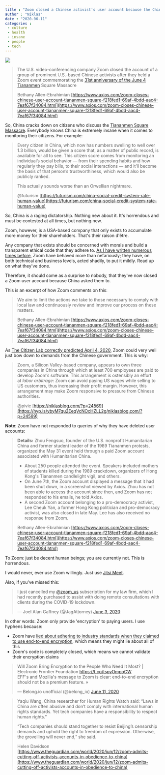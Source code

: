 ```yaml
---
title : "Zoom closed a Chinese activist’s user account because the Chinese government wanted them to"
author : "Niklas"
date : "2020-06-11"
categories : 
 - culture
 - health
 - insane
 - people
 - tech
---
```


![](https://niklasblog.com/wp-content/image-19.png)

> The U.S. video-conferencing company Zoom closed the account of a group of prominent U.S.-based Chinese activists after they held a Zoom event commemorating the [31st anniversary of the June 4 Tiananmen](https://www.axios.com/china-tiananmen-square-anniversary-photos-ba82a6be-cf26-434f-9ac6-8200fb122414.html) Square Massacre
> 
> Bethany Allen-Ebrahimian [https://www.axios.com/zoom-closes-chinese-user-account-tiananmen-square-f218fed1-69af-4bdd-aac4-7eaf67f34084.html](https://www.axios.com/zoom-closes-chinese-user-account-tiananmen-square-f218fed1-69af-4bdd-aac4-7eaf67f34084.html)

<script note="" src="https://cdn.jsdelivr.net/gh/Blogger-Peer-Review/quotebacks@1/quoteback.js"></script>

So, China cracks down on citizens who discuss the [Tiananmen Square Massacre](https://en.wikipedia.org/wiki/1989_Tiananmen_Square_protests). Everybody knows China is extremely insane when it comes to monitoring their citizens. For example:

> Every citizen in China, which now has numbers swelling to well over 1.3 billion, would be given a score that, as a matter of public record, is available for all to see. This citizen score comes from monitoring an individual’s social behavior — from their spending habits and how regularly they pay bills, to their social interactions — and it’ll become the basis of that person’s trustworthiness, which would also be publicly ranked.
> 
> This actually sounds worse than an Orwellian nightmare.
> 
> @futurism [https://futurism.com/china-social-credit-system-rate-human-value](https://futurism.com/china-social-credit-system-rate-human-value)

<script note="" src="https://cdn.jsdelivr.net/gh/Blogger-Peer-Review/quotebacks@1/quoteback.js"></script>

So, China is a raging dictatorship. Nothing new about it. It's horrendous and must be contested at all times, but nothing new.

Zoom, however, is a USA-based company that only exists to accumulate more money for their shareholders. That's their raison d'être.

Any company that exists should be concerned with morals and build a transparent ethical code that they adhere to. [As I have written numerous times before](https://niklasblog.com/?s=zoom), Zoom have behaved more than nefariously; they have, on both technical and business levels, acted shadily, to put it mildly. Read up on what they've done.

Therefore, it should come as a surprise to nobody, that they've now closed a Zoom user account because China asked them to.

This is an excerpt of how Zoom comments on this:

> We aim to limit the actions we take to those necessary to comply with local law and continuously review and improve our process on these matters.
> 
> Bethany Allen-Ebrahimian [https://www.axios.com/zoom-closes-chinese-user-account-tiananmen-square-f218fed1-69af-4bdd-aac4-7eaf67f34084.html](https://www.axios.com/zoom-closes-chinese-user-account-tiananmen-square-f218fed1-69af-4bdd-aac4-7eaf67f34084.html)

<script note="" src="https://cdn.jsdelivr.net/gh/Blogger-Peer-Review/quotebacks@1/quoteback.js"></script>

As [The Citizen Lab correctly predicted April 4, 2020](https://citizenlab.ca/2020/04/move-fast-roll-your-own-crypto-a-quick-look-at-the-confidentiality-of-zoom-meetings/), Zoom could very well just bow down to demands from the Chinese government. This is why:

> Zoom, a Silicon Valley-based company, appears to own three companies in China through which at least 700 employees are paid to develop Zoom’s software. This arrangement is ostensibly an effort at _labor arbitrage_: Zoom can avoid paying US wages while selling to US customers, thus increasing their profit margin. However, this arrangement may make Zoom responsive to pressure from Chinese authorities.
> 
> @pivic [https://niklasblog.com/?p=24569](https://hyp.is/ybyM7qu2EeqVcNOcHZLL2g/niklasblog.com/?p=24569)

<script note="" src="https://cdn.jsdelivr.net/gh/Blogger-Peer-Review/quotebacks@1/quoteback.js"></script>

**Note**: Zoom have not responded to queries of why they have deleted user accounts:

> **Details:** Zhou Fengsuo, founder of the U.S. nonprofit Humanitarian China and former student leader of the 1989 Tiananmen protests, organized the May 31 event held through a paid Zoom account associated with Humanitarian China.
> 
> - About 250 people attended the event. Speakers included mothers of students killed during the 1989 crackdown, organizers of Hong Kong's Tiananmen candlelight vigil, and others.
> - On June 7th, the Zoom account displayed a message that it had been shut down, in a screenshot viewed by Axios. Zhou has not been able to access the account since then, and Zoom has not responded to his emails, he told Axios.
> - A second Zoom account belonging to a pro-democracy activist, Lee Cheuk Yan, a former Hong Kong politician and pro-democracy activist, was also closed in late May. Lee has also received no response from Zoom.
> 
> Bethany Allen-Ebrahimian [https://www.axios.com/zoom-closes-chinese-user-account-tiananmen-square-f218fed1-69af-4bdd-aac4-7eaf67f34084.html](https://www.axios.com/zoom-closes-chinese-user-account-tiananmen-square-f218fed1-69af-4bdd-aac4-7eaf67f34084.html)

<script note="" src="https://cdn.jsdelivr.net/gh/Blogger-Peer-Review/quotebacks@1/quoteback.js"></script>

To Zoom: just be decent human beings; you are currently not. This is horrendous.

I would never, ever use Zoom willingly. Just use [Jitsi Meet](https://meet.jit.si/).

Also, if you've missed this:

<blockquote class="twitter-tweet"><p lang="en" dir="ltr">I just cancelled my <a href="https://twitter.com/zoom_us?ref_src=twsrc%5Etfw">@zoom_us</a> subscription for my law firm, which I had recently purchased to assist with doing remote consultations with clients during the COVID-19 lockdown.</p>— Joel Alan Gaffney (@JagAttorney) <a href="https://twitter.com/JagAttorney/status/1268051005087744000?ref_src=twsrc%5Etfw">June 3, 2020</a></blockquote>
<script async src="https://platform.twitter.com/widgets.js" charset="utf-8"></script>

In other words: Zoom only provide 'encryption' to paying users. I use hyphens because:

- Zoom have [lied about adhering to industry standards when they claimed to use end-to-end encryption](https://niklasblog.com/?p=24499), which means they might lie about all of this
- Zoom's code is completely closed, which means we cannot validate their encryption claims

<blockquote class="twitter-tweet"><p lang="en" dir="ltr">Will Zoom Bring Encryption to the People Who Need It Most? | Electronic Frontier Foundation <a href="https://t.co/tspyOmpoCW">https://t.co/tspyOmpoCW</a><br>EFF's and Mozilla's message to Zoom is clear: end-to-end encryption should not be a premium feature. »</p>— Belong.io unofficial (@belong_io) <a href="https://twitter.com/belong_io/status/1270985690742951936?ref_src=twsrc%5Etfw">June 11, 2020</a></blockquote>
<script async src="https://platform.twitter.com/widgets.js" charset="utf-8"></script>

> Yaqiu Wang, China researcher for Human Rights Watch said: “Laws in China are often abusive and don’t comply with international human rights standards. Yet tech companies have a responsibility to respect human rights.”
> 
> “Tech companies should stand together to resist Beijing’s censorship demands and uphold the right to freedom of expression. Otherwise, the grovelling will never end,” she said.
> 
> Helen Davidson [https://www.theguardian.com/world/2020/jun/12/zoom-admits-cutting-off-activists-accounts-in-obedience-to-china](https://www.theguardian.com/world/2020/jun/12/zoom-admits-cutting-off-activists-accounts-in-obedience-to-china)

<script note="" src="https://cdn.jsdelivr.net/gh/Blogger-Peer-Review/quotebacks@1/quoteback.js"></script>
